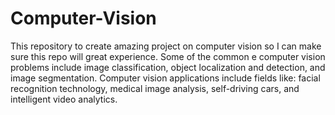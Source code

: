 # Computer-Vision
This repository to create amazing project on computer vision so I can make sure this repo will great experience. Some of the common e computer vision problems include image classification, object localization and detection, and image segmentation. Computer vision applications include fields like: facial recognition technology, medical image analysis, self-driving cars, and intelligent video analytics.
